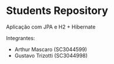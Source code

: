# Students Repository

Aplicação com JPA e H2 + Hibernate

Integrantes:
- Arthur Mascaro (SC3044599)
- Gustavo Trizotti (SC3044998)

